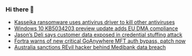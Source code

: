 ### Hi there 👋

<!--START_SECTION:feed-->
* [Kasseika ransomware uses antivirus driver to kill other antiviruses](https://www.bleepingcomputer.com/news/security/kasseika-ransomware-uses-antivirus-driver-to-kill-other-antiviruses/)
* [Windows 10 KB5034203 preview update adds EU DMA compliance](https://www.bleepingcomputer.com/news/microsoft/windows-10-kb5034203-preview-update-adds-eu-dma-compliance/)
* [Jason’s Deli says customer data exposed in credential stuffing attack](https://www.bleepingcomputer.com/news/security/jasons-deli-says-customer-data-exposed-in-credential-stuffing-attack/)
* [Fortra warns of new critical GoAnywhere MFT auth bypass, patch now](https://www.bleepingcomputer.com/news/security/fortra-warns-of-new-critical-goanywhere-mft-auth-bypass-patch-now/)
* [Australia sanctions REvil hacker behind Medibank data breach](https://www.bleepingcomputer.com/news/security/australia-sanctions-revil-hacker-behind-medibank-data-breach/)
<!--END_SECTION:feed-->

<!--
**frankenk/frankenk** is a ✨ _special_ ✨ repository because its `README.md` (this file) appears on your GitHub profile.

Here are some ideas to get you started:

- 🔭 I’m currently working on ...
- 🌱 I’m currently learning ...
- 👯 I’m looking to collaborate on ...
- 🤔 I’m looking for help with ...
- 💬 Ask me about ...
- 📫 How to reach me: ...
- 😄 Pronouns: ...
- ⚡ Fun fact: ...
-->



